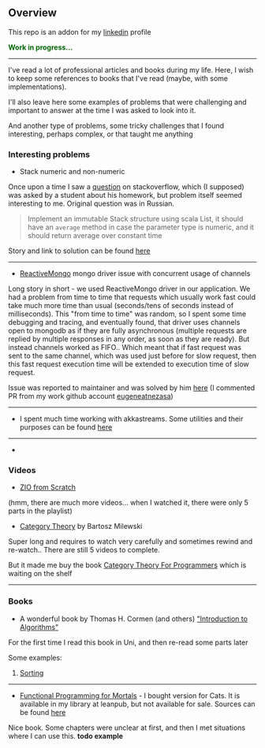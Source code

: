 ## Overview

This repo is an addon for my [linkedin](https://www.linkedin.com/in/evgenyzhoga/) profile

**<span style="color:darkgreen">Work in progress...</span>**

---

I've read a lot of professional articles and books during my life. Here, I wish to keep some references to books that I've read (maybe, with some implementations). 

I'll also leave here some examples of problems that were challenging and important to answer at the time I was asked to look into it.

And another type of problems, some tricky challenges that I found interesting, perhaps complex, or that taught me anything

### Interesting problems

- Stack numeric and non-numeric

Once upon a time I saw a [question](https://ru.stackoverflow.com/q/1278314/417043) on stackoverflow, which (I supposed) was asked by a student about his homework, but problem itself seemed interesting to me. Original question was in Russian.

> Implement an immutable Stack structure using scala List, it should have an `average` method in case the parameter type is numeric, and it should return average over constant time 

Story and link to solution can be found [here](Stack.md)

---

- [ReactiveMongo](https://github.com/ReactiveMongo/ReactiveMongo) mongo driver issue with concurrent usage of channels

Long story in short - we used ReactiveMongo driver in our application. We had a problem from time to time that requests which usually work fast could take much more time than usual (seconds/tens of seconds instead of milliseconds). This "from time to time" was random, so I spent some time debugging and tracing, and eventually found, that driver uses channels open to mongodb as if they are fully asynchronous (multiple requests are replied by multiple responses in any order, as soon as they are ready). But instead channels worked as FIFO.. Which meant that if fast request was sent to the same channel, which was used just before for slow request, then this fast request execution time will be extended to execution time of slow request.

Issue was reported to maintainer and was solved by him [here](https://github.com/ReactiveMongo/ReactiveMongo/pull/762) (I commented PR from my work github account [eugeneatnezasa](https://github.com/eugeneatnezasa))

---

- I spent much time working with akkastreams. Some utilities and their purposes can be found [here](AkkaStreams.md)

---

- 

### Videos

- [ZIO from Scratch](https://www.youtube.com/playlist?list=PLvdARMfvom9B21CNSdn88ldDKCWKZ8Kfx)

(hmm, there are much more videos... when I watched it, there were only 5 parts in the playlist)

- [Category Theory](https://www.youtube.com/playlist?list=PLbgaMIhjbmEnaH_LTkxLI7FMa2HsnawM_) by Bartosz Milewski

Super long and requires to watch very carefully and sometimes rewind and re-watch.. There are still 5 videos to complete.

But it made me buy the book [Category Theory For Programmers](https://github.com/hmemcpy/milewski-ctfp-pdf) which is waiting on the shelf

---

### Books

- A wonderful book by Thomas H. Cormen (and others) ["Introduction to Algorithms"](https://www.amazon.de/-/en/Thomas-H-Cormen/dp/026204630X/)

For the first time I read this book in Uni, and then re-read some parts later

Some examples:

1. [Sorting](https://github.com/ximera239/cv/blob/main/modules/cormen/src/main/scala/com/zhoga/cv/cormen/Sorting.scala)


---

- [Functional Programming for Mortals](https://leanpub.com/fpmortals) - I bought version for Cats. It is available in my library at leanpub, but not available for sale. Sources can be found [here](https://github.com/sadhu89/fpmortals-cats)

Nice book. Some chapters were unclear at first, and then I met situations where I can use this. **todo example**  